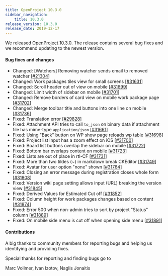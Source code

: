 ```yaml
---
title: OpenProject 10.3.0
sidebar_navigation:
    title: 10.3.0
release_version: 10.3.0
release_date: 2019-12-17
---
```

We released [OpenProject 10.3.0](https://community.openproject.com/versions/1401).
The release contains several bug fixes and we recommend updating to the newest version.

<!--more-->
#### Bug fixes and changes

- Changed: [Watchers] Removing watcher sends email to removed watcher \[[#21304](https://community.openproject.com/wp/21304)\]
- Changed: Work packages tiles view for small screens \[[#31631](https://community.openproject.com/wp/31631)\]
- Changed: Scroll header out of view on mobile \[[#31699](https://community.openproject.com/wp/31699)\]
- Changed: Limit width of sidebar on mobile \[[#31701](https://community.openproject.com/wp/31701)\]
- Changed: Remove borders of card view on mobile work package page \[[#31702](https://community.openproject.com/wp/31702)\]
- Changed: Merge toolbar title and buttons into one line on mobile \[[#31736](https://community.openproject.com/wp/31736)\]
- Fixed: Translation error \[[#29828](https://community.openproject.com/wp/29828)\]
- Fixed: Attachment API tries to call `to_json` on binary data if attachment file has mime-type `application/json` \[[#31661](https://community.openproject.com/wp/31661)\]
- Fixed: Using "Back" button on WP show page reloads wp table \[[#31698](https://community.openproject.com/wp/31698)\]
- Fixed: Project list input has a zoom effect on iOS \[[#31700](https://community.openproject.com/wp/31700)\]
- Fixed: Board list buttons overlap the sidebar on mobile \[[#31722](https://community.openproject.com/wp/31722)\]
- Fixed: Bottom bar overlaps content on mobile  \[[#31723](https://community.openproject.com/wp/31723)\]
- Fixed: Lists are out of place in rtl-CF \[[#31731](https://community.openproject.com/wp/31731)\]
- Fixed: More than two tildes (~) in markdown break CKEditor \[[#31749](https://community.openproject.com/wp/31749)\]
- Fixed: Avatar for user option "none" shown \[[#31764](https://community.openproject.com/wp/31764)\]
- Fixed: Closing an error message during registration closes whole form \[[#31808](https://community.openproject.com/wp/31808)\]
- Fixed: Version wiki page setting allows input (URL) breaking the version view \[[#31845](https://community.openproject.com/wp/31845)\]
- Fixed: Derived Values for Estimated Cut off \[[#31852](https://community.openproject.com/wp/31852)\]
- Fixed: Column height for work packages changes based on content \[[#31874](https://community.openproject.com/wp/31874)\]
- Fixed: Error 500 when non-admin tries to sort by project "Status" column \[[#31889](https://community.openproject.com/wp/31889)\]
- Fixed: On mobile side menu is cut off when opening side menu \[[#31891](https://community.openproject.com/wp/31891)\]

#### Contributions
A big thanks to community members for reporting bugs and helping us identifying and providing fixes.

Special thanks for reporting and finding bugs go to

Marc Vollmer, Ivan Izotov, Naglis Jonaitis
